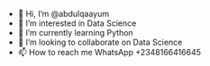 - 👋 Hi, I’m @abdulqaayum
- 👀 I’m interested in Data Science 
- 🌱 I’m currently learning Python 
- 💞️ I’m looking to collaborate on Data Science
- 📫 How to reach me WhatsApp +2348166416645

<!---
abdulqaayum/abdulqaayum is a ✨ special ✨ repository because its `README.md` (this file) appears on your GitHub profile.
You can click the Preview link to take a look at your changes.
--->
